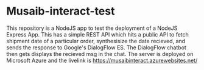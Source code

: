 # Musaib-interact-test
This repository is a NodeJS app to test the deployment of a NodeJS Express App. This has a simple REST API which hits a public API to fetch shipment date of a particular order, synthesisize the date recieved, and sends the response to Google's DialogFlow ES. The DialogFlow chatbot then gets displays the recieved msg in the chat. 
The server is deployed on Microsoft Azure and the livelink is https://musaibinteract.azurewebsites.net/
